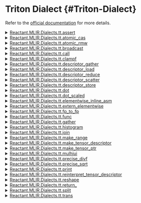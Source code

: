 


# Triton Dialect {#Triton-Dialect}

Refer to the [official documentation](https://triton-lang.org/main/dialects/TritonDialect.html) for more details.
<details class='jldocstring custom-block' >
<summary><a id='Reactant.MLIR.Dialects.tt.assert-Tuple{Reactant.MLIR.IR.Value}' href='#Reactant.MLIR.Dialects.tt.assert-Tuple{Reactant.MLIR.IR.Value}'><span class="jlbinding">Reactant.MLIR.Dialects.tt.assert</span></a> <Badge type="info" class="jlObjectType jlMethod" text="Method" /></summary>



`assert`

`tt.assert` takes a condition tensor and a message string. If the condition is false, the message is printed, and the program is aborted.


<Badge type="info" class="source-link" text="source"><a href="https://github.com/EnzymeAD/Reactant.jl/blob/c1a1e1dc3b6985fead24f05e7d04139ed0a37df0/src/mlir/Dialects/Triton.jl#L229-L234" target="_blank" rel="noreferrer">source</a></Badge>

</details>

<details class='jldocstring custom-block' >
<summary><a id='Reactant.MLIR.Dialects.tt.atomic_cas-Tuple{Reactant.MLIR.IR.Value, Reactant.MLIR.IR.Value, Reactant.MLIR.IR.Value}' href='#Reactant.MLIR.Dialects.tt.atomic_cas-Tuple{Reactant.MLIR.IR.Value, Reactant.MLIR.IR.Value, Reactant.MLIR.IR.Value}'><span class="jlbinding">Reactant.MLIR.Dialects.tt.atomic_cas</span></a> <Badge type="info" class="jlObjectType jlMethod" text="Method" /></summary>



`atomic_cas`

compare cmp with data old at location ptr,

if old == cmp, store val to ptr,

else store old to ptr,

return old


<Badge type="info" class="source-link" text="source"><a href="https://github.com/EnzymeAD/Reactant.jl/blob/c1a1e1dc3b6985fead24f05e7d04139ed0a37df0/src/mlir/Dialects/Triton.jl#L254-L264" target="_blank" rel="noreferrer">source</a></Badge>

</details>

<details class='jldocstring custom-block' >
<summary><a id='Reactant.MLIR.Dialects.tt.atomic_rmw' href='#Reactant.MLIR.Dialects.tt.atomic_rmw'><span class="jlbinding">Reactant.MLIR.Dialects.tt.atomic_rmw</span></a> <Badge type="info" class="jlObjectType jlFunction" text="Function" /></summary>



`atomic_rmw`

load data at ptr, do rmw_op with val, and store result to ptr.

return old value at ptr


<Badge type="info" class="source-link" text="source"><a href="https://github.com/EnzymeAD/Reactant.jl/blob/c1a1e1dc3b6985fead24f05e7d04139ed0a37df0/src/mlir/Dialects/Triton.jl#L286-L292" target="_blank" rel="noreferrer">source</a></Badge>

</details>

<details class='jldocstring custom-block' >
<summary><a id='Reactant.MLIR.Dialects.tt.broadcast-Tuple{Reactant.MLIR.IR.Value}' href='#Reactant.MLIR.Dialects.tt.broadcast-Tuple{Reactant.MLIR.IR.Value}'><span class="jlbinding">Reactant.MLIR.Dialects.tt.broadcast</span></a> <Badge type="info" class="jlObjectType jlMethod" text="Method" /></summary>



`broadcast`

For a given tensor, broadcast changes one or more dimensions with size 1 to a new size, e.g. tensor&lt;1x32x1xf32&gt; -&gt; tensor&lt;2x32x4xf32&gt;.  You cannot change the size of a non-1 dimension.


<Badge type="info" class="source-link" text="source"><a href="https://github.com/EnzymeAD/Reactant.jl/blob/c1a1e1dc3b6985fead24f05e7d04139ed0a37df0/src/mlir/Dialects/Triton.jl#L345-L351" target="_blank" rel="noreferrer">source</a></Badge>

</details>

<details class='jldocstring custom-block' >
<summary><a id='Reactant.MLIR.Dialects.tt.call-Tuple{Vector{Reactant.MLIR.IR.Value}}' href='#Reactant.MLIR.Dialects.tt.call-Tuple{Vector{Reactant.MLIR.IR.Value}}'><span class="jlbinding">Reactant.MLIR.Dialects.tt.call</span></a> <Badge type="info" class="jlObjectType jlMethod" text="Method" /></summary>



`call`

The `tt.call` operation represents a direct call to a function that is within the same symbol scope as the call. The operands and result types of the call must match the specified function type. The callee is encoded as a symbol reference attribute named &quot;callee&quot;.

**Example**

```mlir
%2 = tt.call @my_add(%0, %1) : (f32, f32) -> f32
```



<Badge type="info" class="source-link" text="source"><a href="https://github.com/EnzymeAD/Reactant.jl/blob/c1a1e1dc3b6985fead24f05e7d04139ed0a37df0/src/mlir/Dialects/Triton.jl#L16-L29" target="_blank" rel="noreferrer">source</a></Badge>

</details>

<details class='jldocstring custom-block' >
<summary><a id='Reactant.MLIR.Dialects.tt.clampf-Tuple{Reactant.MLIR.IR.Value, Reactant.MLIR.IR.Value, Reactant.MLIR.IR.Value}' href='#Reactant.MLIR.Dialects.tt.clampf-Tuple{Reactant.MLIR.IR.Value, Reactant.MLIR.IR.Value, Reactant.MLIR.IR.Value}'><span class="jlbinding">Reactant.MLIR.Dialects.tt.clampf</span></a> <Badge type="info" class="jlObjectType jlMethod" text="Method" /></summary>



`clampf`

Clamp operation for floating point types.

The operation takes three arguments: x, min, and max. It returns a tensor of the same shape as x with its values clamped to the range [min, max].


<Badge type="info" class="source-link" text="source"><a href="https://github.com/EnzymeAD/Reactant.jl/blob/c1a1e1dc3b6985fead24f05e7d04139ed0a37df0/src/mlir/Dialects/Triton.jl#L390-L396" target="_blank" rel="noreferrer">source</a></Badge>

</details>

<details class='jldocstring custom-block' >
<summary><a id='Reactant.MLIR.Dialects.tt.descriptor_gather-Tuple{Reactant.MLIR.IR.Value, Reactant.MLIR.IR.Value, Reactant.MLIR.IR.Value}' href='#Reactant.MLIR.Dialects.tt.descriptor_gather-Tuple{Reactant.MLIR.IR.Value, Reactant.MLIR.IR.Value, Reactant.MLIR.IR.Value}'><span class="jlbinding">Reactant.MLIR.Dialects.tt.descriptor_gather</span></a> <Badge type="info" class="jlObjectType jlMethod" text="Method" /></summary>



`descriptor_gather`

The `tt.descriptor_gather` op will be lowered to NVIDIA TMA gather operations on targets that support it.

`desc_ptr` is a pointer to the TMA descriptor allocated in global memory. The descriptor block must have 1 row and the indices must be a 1D tensor. Accordingly, the result is a 2D tensor multiple rows.


<Badge type="info" class="source-link" text="source"><a href="https://github.com/EnzymeAD/Reactant.jl/blob/c1a1e1dc3b6985fead24f05e7d04139ed0a37df0/src/mlir/Dialects/Triton.jl#L424-L433" target="_blank" rel="noreferrer">source</a></Badge>

</details>

<details class='jldocstring custom-block' >
<summary><a id='Reactant.MLIR.Dialects.tt.descriptor_load-Tuple{Reactant.MLIR.IR.Value, Vector{Reactant.MLIR.IR.Value}}' href='#Reactant.MLIR.Dialects.tt.descriptor_load-Tuple{Reactant.MLIR.IR.Value, Vector{Reactant.MLIR.IR.Value}}'><span class="jlbinding">Reactant.MLIR.Dialects.tt.descriptor_load</span></a> <Badge type="info" class="jlObjectType jlMethod" text="Method" /></summary>



`descriptor_load`

This operation will be lowered to Nvidia TMA load operation on targets supporting it. `desc` is a tensor descriptor object. The destination tensor type and shape must match the descriptor otherwise the result is undefined.


<Badge type="info" class="source-link" text="source"><a href="https://github.com/EnzymeAD/Reactant.jl/blob/c1a1e1dc3b6985fead24f05e7d04139ed0a37df0/src/mlir/Dialects/Triton.jl#L455-L461" target="_blank" rel="noreferrer">source</a></Badge>

</details>

<details class='jldocstring custom-block' >
<summary><a id='Reactant.MLIR.Dialects.tt.descriptor_reduce-Tuple{Reactant.MLIR.IR.Value, Reactant.MLIR.IR.Value, Vector{Reactant.MLIR.IR.Value}}' href='#Reactant.MLIR.Dialects.tt.descriptor_reduce-Tuple{Reactant.MLIR.IR.Value, Reactant.MLIR.IR.Value, Vector{Reactant.MLIR.IR.Value}}'><span class="jlbinding">Reactant.MLIR.Dialects.tt.descriptor_reduce</span></a> <Badge type="info" class="jlObjectType jlMethod" text="Method" /></summary>



`descriptor_reduce`

This operation will be lowered to Nvidia TMA store operation on targets supporting it. `desc` is a tensor descriptor object. The shape and types of `src` must match the descriptor otherwise the result is undefined.


<Badge type="info" class="source-link" text="source"><a href="https://github.com/EnzymeAD/Reactant.jl/blob/c1a1e1dc3b6985fead24f05e7d04139ed0a37df0/src/mlir/Dialects/Triton.jl#L490-L496" target="_blank" rel="noreferrer">source</a></Badge>

</details>

<details class='jldocstring custom-block' >
<summary><a id='Reactant.MLIR.Dialects.tt.descriptor_scatter-NTuple{4, Reactant.MLIR.IR.Value}' href='#Reactant.MLIR.Dialects.tt.descriptor_scatter-NTuple{4, Reactant.MLIR.IR.Value}'><span class="jlbinding">Reactant.MLIR.Dialects.tt.descriptor_scatter</span></a> <Badge type="info" class="jlObjectType jlMethod" text="Method" /></summary>



`descriptor_scatter`

The `tt.descriptor_scatter` op will be lowered to NVIDIA TMA scatter operations on targets that support it.

`desc_ptr` is a pointer to the TMA descriptor allocated in global memory. The descriptor block must have 1 row and the indices must be a 1D tensor. Accordingly, the result is a 2D tensor multiple rows.


<Badge type="info" class="source-link" text="source"><a href="https://github.com/EnzymeAD/Reactant.jl/blob/c1a1e1dc3b6985fead24f05e7d04139ed0a37df0/src/mlir/Dialects/Triton.jl#L518-L527" target="_blank" rel="noreferrer">source</a></Badge>

</details>

<details class='jldocstring custom-block' >
<summary><a id='Reactant.MLIR.Dialects.tt.descriptor_store-Tuple{Reactant.MLIR.IR.Value, Reactant.MLIR.IR.Value, Vector{Reactant.MLIR.IR.Value}}' href='#Reactant.MLIR.Dialects.tt.descriptor_store-Tuple{Reactant.MLIR.IR.Value, Reactant.MLIR.IR.Value, Vector{Reactant.MLIR.IR.Value}}'><span class="jlbinding">Reactant.MLIR.Dialects.tt.descriptor_store</span></a> <Badge type="info" class="jlObjectType jlMethod" text="Method" /></summary>



`descriptor_store`

This operation will be lowered to Nvidia TMA store operation on targets supporting it. `desc` is a tensor descriptor object. The shape and types of `src` must match the descriptor otherwise the result is undefined.


<Badge type="info" class="source-link" text="source"><a href="https://github.com/EnzymeAD/Reactant.jl/blob/c1a1e1dc3b6985fead24f05e7d04139ed0a37df0/src/mlir/Dialects/Triton.jl#L549-L555" target="_blank" rel="noreferrer">source</a></Badge>

</details>

<details class='jldocstring custom-block' >
<summary><a id='Reactant.MLIR.Dialects.tt.dot-Tuple{Reactant.MLIR.IR.Value, Reactant.MLIR.IR.Value, Reactant.MLIR.IR.Value}' href='#Reactant.MLIR.Dialects.tt.dot-Tuple{Reactant.MLIR.IR.Value, Reactant.MLIR.IR.Value, Reactant.MLIR.IR.Value}'><span class="jlbinding">Reactant.MLIR.Dialects.tt.dot</span></a> <Badge type="info" class="jlObjectType jlMethod" text="Method" /></summary>



`dot`

$$d = matrix_multiply($$

a, b) + c. inputPrecision describes how to exercise the TC when the inputs are f32. It can be one of: tf32, tf32x3, ieee. tf32: use TC with tf32 ops. tf32x3: implement the 3xTF32 trick. For more info see the pass in F32DotTC.cpp ieee: don&#39;t use TC, implement dot in software. If the GPU does not have Tensor cores or the inputs are not f32, this flag is ignored.


<Badge type="info" class="source-link" text="source"><a href="https://github.com/EnzymeAD/Reactant.jl/blob/c1a1e1dc3b6985fead24f05e7d04139ed0a37df0/src/mlir/Dialects/Triton.jl#L577-L586" target="_blank" rel="noreferrer">source</a></Badge>

</details>

<details class='jldocstring custom-block' >
<summary><a id='Reactant.MLIR.Dialects.tt.dot_scaled' href='#Reactant.MLIR.Dialects.tt.dot_scaled'><span class="jlbinding">Reactant.MLIR.Dialects.tt.dot_scaled</span></a> <Badge type="info" class="jlObjectType jlFunction" text="Function" /></summary>



`dot_scaled`

$$d = matrix_multiply(scale($$

a, $a_scale), scale($b, b_scale)) + c. Where scale(x, s) is a function that applies the scale per block following microscaling spec.


<Badge type="info" class="source-link" text="source"><a href="https://github.com/EnzymeAD/Reactant.jl/blob/c1a1e1dc3b6985fead24f05e7d04139ed0a37df0/src/mlir/Dialects/Triton.jl#L619-L624" target="_blank" rel="noreferrer">source</a></Badge>

</details>

<details class='jldocstring custom-block' >
<summary><a id='Reactant.MLIR.Dialects.tt.elementwise_inline_asm-Tuple{Vector{Reactant.MLIR.IR.Value}}' href='#Reactant.MLIR.Dialects.tt.elementwise_inline_asm-Tuple{Vector{Reactant.MLIR.IR.Value}}'><span class="jlbinding">Reactant.MLIR.Dialects.tt.elementwise_inline_asm</span></a> <Badge type="info" class="jlObjectType jlMethod" text="Method" /></summary>



`elementwise_inline_asm`

Runs an inline asm block to generate one or more tensors.

The asm block is given `packed_element` elements at a time.  Exactly which elems it receives is unspecified.


<Badge type="info" class="source-link" text="source"><a href="https://github.com/EnzymeAD/Reactant.jl/blob/c1a1e1dc3b6985fead24f05e7d04139ed0a37df0/src/mlir/Dialects/Triton.jl#L677-L684" target="_blank" rel="noreferrer">source</a></Badge>

</details>

<details class='jldocstring custom-block' >
<summary><a id='Reactant.MLIR.Dialects.tt.extern_elementwise-Tuple{Vector{Reactant.MLIR.IR.Value}}' href='#Reactant.MLIR.Dialects.tt.extern_elementwise-Tuple{Vector{Reactant.MLIR.IR.Value}}'><span class="jlbinding">Reactant.MLIR.Dialects.tt.extern_elementwise</span></a> <Badge type="info" class="jlObjectType jlMethod" text="Method" /></summary>



`extern_elementwise`

call an external function $symbol implemented in $libpath/$libname with $args return $libpath/$libname:$symbol($args...)


<Badge type="info" class="source-link" text="source"><a href="https://github.com/EnzymeAD/Reactant.jl/blob/c1a1e1dc3b6985fead24f05e7d04139ed0a37df0/src/mlir/Dialects/Triton.jl#L812-L817" target="_blank" rel="noreferrer">source</a></Badge>

</details>

<details class='jldocstring custom-block' >
<summary><a id='Reactant.MLIR.Dialects.tt.fp_to_fp-Tuple{Reactant.MLIR.IR.Value}' href='#Reactant.MLIR.Dialects.tt.fp_to_fp-Tuple{Reactant.MLIR.IR.Value}'><span class="jlbinding">Reactant.MLIR.Dialects.tt.fp_to_fp</span></a> <Badge type="info" class="jlObjectType jlMethod" text="Method" /></summary>



`fp_to_fp`

Floating point casting for custom types (F8), and non-default rounding modes.

F8 &lt;-&gt; FP16, BF16, FP32, FP64


<Badge type="info" class="source-link" text="source"><a href="https://github.com/EnzymeAD/Reactant.jl/blob/c1a1e1dc3b6985fead24f05e7d04139ed0a37df0/src/mlir/Dialects/Triton.jl#L850-L856" target="_blank" rel="noreferrer">source</a></Badge>

</details>

<details class='jldocstring custom-block' >
<summary><a id='Reactant.MLIR.Dialects.tt.func-Tuple{}' href='#Reactant.MLIR.Dialects.tt.func-Tuple{}'><span class="jlbinding">Reactant.MLIR.Dialects.tt.func</span></a> <Badge type="info" class="jlObjectType jlMethod" text="Method" /></summary>



`func`

Operations within the function cannot implicitly capture values defined outside of the function, i.e. Functions are `IsolatedFromAbove`. All external references must use function arguments or attributes that establish a symbolic connection (e.g. symbols referenced by name via a string attribute like SymbolRefAttr). An external function declaration (used when referring to a function declared in some other module) has no body. While the MLIR textual form provides a nice inline syntax for function arguments, they are internally represented as “block arguments” to the first block in the region.

Only dialect attribute names may be specified in the attribute dictionaries for function arguments, results, or the function itself.

**Example**

```mlir
// External function definitions.
tt.func @abort()
tt.func @scribble(i32, i64, memref<? x 128 x f32, #layout_map0>) -> f64

// A function that returns its argument twice:
tt.func @count(%x: i64) -> (i64, i64)
  attributes {fruit: "banana"} {
  return %x, %x: i64, i64
}

// A function with an argument attribute
tt.func @example_fn_arg(%x: i32 {swift.self = unit})

// A function with a result attribute
tt.func @example_fn_result() -> (f64 {dialectName.attrName = 0 : i64})

// A function with an attribute
tt.func @example_fn_attr() attributes {dialectName.attrName = false}
```



<Badge type="info" class="source-link" text="source"><a href="https://github.com/EnzymeAD/Reactant.jl/blob/c1a1e1dc3b6985fead24f05e7d04139ed0a37df0/src/mlir/Dialects/Triton.jl#L58-L96" target="_blank" rel="noreferrer">source</a></Badge>

</details>

<details class='jldocstring custom-block' >
<summary><a id='Reactant.MLIR.Dialects.tt.gather-Tuple{Reactant.MLIR.IR.Value, Reactant.MLIR.IR.Value}' href='#Reactant.MLIR.Dialects.tt.gather-Tuple{Reactant.MLIR.IR.Value, Reactant.MLIR.IR.Value}'><span class="jlbinding">Reactant.MLIR.Dialects.tt.gather</span></a> <Badge type="info" class="jlObjectType jlMethod" text="Method" /></summary>



`gather`

Gather elements from the input tensor using the indices tensor along a single specified axis. The output tensor has the same shape as the indices tensor. The input and indices tensors must have the same number of dimension, and each dimension of the indices tensor that is not the gather dimension cannot be greater than the corresponding dimension in the input tensor.

The `efficient_layout` attribute is set when the compiler has determined an optimized layout for the operation, indicating that it should not be changed.


<Badge type="info" class="source-link" text="source"><a href="https://github.com/EnzymeAD/Reactant.jl/blob/c1a1e1dc3b6985fead24f05e7d04139ed0a37df0/src/mlir/Dialects/Triton.jl#L877-L890" target="_blank" rel="noreferrer">source</a></Badge>

</details>

<details class='jldocstring custom-block' >
<summary><a id='Reactant.MLIR.Dialects.tt.histogram-Tuple{Reactant.MLIR.IR.Value}' href='#Reactant.MLIR.Dialects.tt.histogram-Tuple{Reactant.MLIR.IR.Value}'><span class="jlbinding">Reactant.MLIR.Dialects.tt.histogram</span></a> <Badge type="info" class="jlObjectType jlMethod" text="Method" /></summary>



`histogram`

Return the histogram of the input tensor. The number of bins is equal to the dimension of the output tensor. Each bins has a width of 1 and bins start at 0.


<Badge type="info" class="source-link" text="source"><a href="https://github.com/EnzymeAD/Reactant.jl/blob/c1a1e1dc3b6985fead24f05e7d04139ed0a37df0/src/mlir/Dialects/Triton.jl#L962-L968" target="_blank" rel="noreferrer">source</a></Badge>

</details>

<details class='jldocstring custom-block' >
<summary><a id='Reactant.MLIR.Dialects.tt.join-Tuple{Reactant.MLIR.IR.Value, Reactant.MLIR.IR.Value}' href='#Reactant.MLIR.Dialects.tt.join-Tuple{Reactant.MLIR.IR.Value, Reactant.MLIR.IR.Value}'><span class="jlbinding">Reactant.MLIR.Dialects.tt.join</span></a> <Badge type="info" class="jlObjectType jlMethod" text="Method" /></summary>



`join`

For example, if the two input tensors are 4x8xf32, returns a tensor of shape 4x8x2xf32.

Because Triton tensors always have a power-of-two number of elements, the two input tensors must have the same shape.


<Badge type="info" class="source-link" text="source"><a href="https://github.com/EnzymeAD/Reactant.jl/blob/c1a1e1dc3b6985fead24f05e7d04139ed0a37df0/src/mlir/Dialects/Triton.jl#L1007-L1015" target="_blank" rel="noreferrer">source</a></Badge>

</details>

<details class='jldocstring custom-block' >
<summary><a id='Reactant.MLIR.Dialects.tt.make_range-Tuple{}' href='#Reactant.MLIR.Dialects.tt.make_range-Tuple{}'><span class="jlbinding">Reactant.MLIR.Dialects.tt.make_range</span></a> <Badge type="info" class="jlObjectType jlMethod" text="Method" /></summary>



`make_range`

Returns an 1D int32 tensor.

Values span from start to $end (exclusive), with step = 1


<Badge type="info" class="source-link" text="source"><a href="https://github.com/EnzymeAD/Reactant.jl/blob/c1a1e1dc3b6985fead24f05e7d04139ed0a37df0/src/mlir/Dialects/Triton.jl#L1084-L1090" target="_blank" rel="noreferrer">source</a></Badge>

</details>

<details class='jldocstring custom-block' >
<summary><a id='Reactant.MLIR.Dialects.tt.make_tensor_descriptor-Tuple{Reactant.MLIR.IR.Value, Vector{Reactant.MLIR.IR.Value}, Vector{Reactant.MLIR.IR.Value}}' href='#Reactant.MLIR.Dialects.tt.make_tensor_descriptor-Tuple{Reactant.MLIR.IR.Value, Vector{Reactant.MLIR.IR.Value}, Vector{Reactant.MLIR.IR.Value}}'><span class="jlbinding">Reactant.MLIR.Dialects.tt.make_tensor_descriptor</span></a> <Badge type="info" class="jlObjectType jlMethod" text="Method" /></summary>



`make_tensor_descriptor`

`tt.make_tensor_descriptor` takes both meta information of the parent tensor and the block size, and returns a descriptor object which can be used to load/store from the tensor in global memory.


<Badge type="info" class="source-link" text="source"><a href="https://github.com/EnzymeAD/Reactant.jl/blob/c1a1e1dc3b6985fead24f05e7d04139ed0a37df0/src/mlir/Dialects/Triton.jl#L1110-L1115" target="_blank" rel="noreferrer">source</a></Badge>

</details>

<details class='jldocstring custom-block' >
<summary><a id='Reactant.MLIR.Dialects.tt.make_tensor_ptr-Tuple{Reactant.MLIR.IR.Value, Vector{Reactant.MLIR.IR.Value}, Vector{Reactant.MLIR.IR.Value}, Vector{Reactant.MLIR.IR.Value}}' href='#Reactant.MLIR.Dialects.tt.make_tensor_ptr-Tuple{Reactant.MLIR.IR.Value, Vector{Reactant.MLIR.IR.Value}, Vector{Reactant.MLIR.IR.Value}, Vector{Reactant.MLIR.IR.Value}}'><span class="jlbinding">Reactant.MLIR.Dialects.tt.make_tensor_ptr</span></a> <Badge type="info" class="jlObjectType jlMethod" text="Method" /></summary>



`make_tensor_ptr`

`tt.make_tensor_ptr` takes both meta information of the parent tensor and the block tensor, then it returns a pointer to the block tensor, e.g. returns a type of `tt.ptr<tensor<8x8xf16>>`.


<Badge type="info" class="source-link" text="source"><a href="https://github.com/EnzymeAD/Reactant.jl/blob/c1a1e1dc3b6985fead24f05e7d04139ed0a37df0/src/mlir/Dialects/Triton.jl#L1141-L1146" target="_blank" rel="noreferrer">source</a></Badge>

</details>

<details class='jldocstring custom-block' >
<summary><a id='Reactant.MLIR.Dialects.tt.mulhiui-Tuple{Reactant.MLIR.IR.Value, Reactant.MLIR.IR.Value}' href='#Reactant.MLIR.Dialects.tt.mulhiui-Tuple{Reactant.MLIR.IR.Value, Reactant.MLIR.IR.Value}'><span class="jlbinding">Reactant.MLIR.Dialects.tt.mulhiui</span></a> <Badge type="info" class="jlObjectType jlMethod" text="Method" /></summary>



`mulhiui`

Most significant N bits of the 2N-bit product of two integers.


<Badge type="info" class="source-link" text="source"><a href="https://github.com/EnzymeAD/Reactant.jl/blob/c1a1e1dc3b6985fead24f05e7d04139ed0a37df0/src/mlir/Dialects/Triton.jl#L1174-L1178" target="_blank" rel="noreferrer">source</a></Badge>

</details>

<details class='jldocstring custom-block' >
<summary><a id='Reactant.MLIR.Dialects.tt.precise_divf-Tuple{Reactant.MLIR.IR.Value, Reactant.MLIR.IR.Value}' href='#Reactant.MLIR.Dialects.tt.precise_divf-Tuple{Reactant.MLIR.IR.Value, Reactant.MLIR.IR.Value}'><span class="jlbinding">Reactant.MLIR.Dialects.tt.precise_divf</span></a> <Badge type="info" class="jlObjectType jlMethod" text="Method" /></summary>



`precise_divf`

Precise div for floating point types.


<Badge type="info" class="source-link" text="source"><a href="https://github.com/EnzymeAD/Reactant.jl/blob/c1a1e1dc3b6985fead24f05e7d04139ed0a37df0/src/mlir/Dialects/Triton.jl#L1201-L1205" target="_blank" rel="noreferrer">source</a></Badge>

</details>

<details class='jldocstring custom-block' >
<summary><a id='Reactant.MLIR.Dialects.tt.precise_sqrt-Tuple{Reactant.MLIR.IR.Value}' href='#Reactant.MLIR.Dialects.tt.precise_sqrt-Tuple{Reactant.MLIR.IR.Value}'><span class="jlbinding">Reactant.MLIR.Dialects.tt.precise_sqrt</span></a> <Badge type="info" class="jlObjectType jlMethod" text="Method" /></summary>



`precise_sqrt`

Precise sqrt for floating point types.


<Badge type="info" class="source-link" text="source"><a href="https://github.com/EnzymeAD/Reactant.jl/blob/c1a1e1dc3b6985fead24f05e7d04139ed0a37df0/src/mlir/Dialects/Triton.jl#L1228-L1232" target="_blank" rel="noreferrer">source</a></Badge>

</details>

<details class='jldocstring custom-block' >
<summary><a id='Reactant.MLIR.Dialects.tt.print-Tuple{Vector{Reactant.MLIR.IR.Value}}' href='#Reactant.MLIR.Dialects.tt.print-Tuple{Vector{Reactant.MLIR.IR.Value}}'><span class="jlbinding">Reactant.MLIR.Dialects.tt.print</span></a> <Badge type="info" class="jlObjectType jlMethod" text="Method" /></summary>



`print`

`tt.print` takes a literal string prefix and an arbitrary number of scalar or tensor arguments that should be printed. format are generated automatically from the arguments.


<Badge type="info" class="source-link" text="source"><a href="https://github.com/EnzymeAD/Reactant.jl/blob/c1a1e1dc3b6985fead24f05e7d04139ed0a37df0/src/mlir/Dialects/Triton.jl#L1253-L1258" target="_blank" rel="noreferrer">source</a></Badge>

</details>

<details class='jldocstring custom-block' >
<summary><a id='Reactant.MLIR.Dialects.tt.reinterpret_tensor_descriptor-Tuple{Reactant.MLIR.IR.Value}' href='#Reactant.MLIR.Dialects.tt.reinterpret_tensor_descriptor-Tuple{Reactant.MLIR.IR.Value}'><span class="jlbinding">Reactant.MLIR.Dialects.tt.reinterpret_tensor_descriptor</span></a> <Badge type="info" class="jlObjectType jlMethod" text="Method" /></summary>



`reinterpret_tensor_descriptor`

This Op exists to help the transition from untyped raw TMA objects to typed Tensor descriptor objects. Ideally, we can remove this once the APIs are fully fleshed out.


<Badge type="info" class="source-link" text="source"><a href="https://github.com/EnzymeAD/Reactant.jl/blob/c1a1e1dc3b6985fead24f05e7d04139ed0a37df0/src/mlir/Dialects/Triton.jl#L130-L135" target="_blank" rel="noreferrer">source</a></Badge>

</details>

<details class='jldocstring custom-block' >
<summary><a id='Reactant.MLIR.Dialects.tt.reshape-Tuple{Reactant.MLIR.IR.Value}' href='#Reactant.MLIR.Dialects.tt.reshape-Tuple{Reactant.MLIR.IR.Value}'><span class="jlbinding">Reactant.MLIR.Dialects.tt.reshape</span></a> <Badge type="info" class="jlObjectType jlMethod" text="Method" /></summary>



`reshape`

reinterpret a tensor to a different shape.

If allow_reorder is set the compiler is free to change the order of elements to generate more efficient code.

If efficient_layout is set, this is a hint that the destination layout should be kept for performance reason. The compiler is still free to change it for better performance.


<Badge type="info" class="source-link" text="source"><a href="https://github.com/EnzymeAD/Reactant.jl/blob/c1a1e1dc3b6985fead24f05e7d04139ed0a37df0/src/mlir/Dialects/Triton.jl#L1345-L1355" target="_blank" rel="noreferrer">source</a></Badge>

</details>

<details class='jldocstring custom-block' >
<summary><a id='Reactant.MLIR.Dialects.tt.return_-Tuple{Vector{Reactant.MLIR.IR.Value}}' href='#Reactant.MLIR.Dialects.tt.return_-Tuple{Vector{Reactant.MLIR.IR.Value}}'><span class="jlbinding">Reactant.MLIR.Dialects.tt.return_</span></a> <Badge type="info" class="jlObjectType jlMethod" text="Method" /></summary>



`return_`

The `tt.return` operation represents a return operation within a function. The operation takes variable number of operands and produces no results. The operand number and types must match the signature of the function that contains the operation.

**Example**

```mlir
tt.func @foo() : (i32, f8) {
  ...
  tt.return %0, %1 : i32, f8
}
```



<Badge type="info" class="source-link" text="source"><a href="https://github.com/EnzymeAD/Reactant.jl/blob/c1a1e1dc3b6985fead24f05e7d04139ed0a37df0/src/mlir/Dialects/Triton.jl#L155-L171" target="_blank" rel="noreferrer">source</a></Badge>

</details>

<details class='jldocstring custom-block' >
<summary><a id='Reactant.MLIR.Dialects.tt.split-Tuple{Reactant.MLIR.IR.Value}' href='#Reactant.MLIR.Dialects.tt.split-Tuple{Reactant.MLIR.IR.Value}'><span class="jlbinding">Reactant.MLIR.Dialects.tt.split</span></a> <Badge type="info" class="jlObjectType jlMethod" text="Method" /></summary>



`split`

The input must be a tensor whose last dimension has size 2.  Returns two tensors, src[..., 0] and src[..., 1].

For example, if the input shape is 4x8x2xf32, returns two tensors of shape 4x8xf32.


<Badge type="info" class="source-link" text="source"><a href="https://github.com/EnzymeAD/Reactant.jl/blob/c1a1e1dc3b6985fead24f05e7d04139ed0a37df0/src/mlir/Dialects/Triton.jl#L1451-L1459" target="_blank" rel="noreferrer">source</a></Badge>

</details>

<details class='jldocstring custom-block' >
<summary><a id='Reactant.MLIR.Dialects.tt.trans-Tuple{Reactant.MLIR.IR.Value}' href='#Reactant.MLIR.Dialects.tt.trans-Tuple{Reactant.MLIR.IR.Value}'><span class="jlbinding">Reactant.MLIR.Dialects.tt.trans</span></a> <Badge type="info" class="jlObjectType jlMethod" text="Method" /></summary>



`trans`

For example, given a tensor x with shape [1,2,4], transpose(x) with order=[2,0,1] rearranges the tensor to have shape [4,1,2].

Although this op is called &quot;trans&quot;, it implements both tl.trans() and tl.permute().  (&quot;permute&quot; might be a better name, but it&#39;s called &quot;trans&quot; because originally it only supported 2D tensors.)

**Implementation note on encodings:**

In the TritonGPU dialect (and probably others), an encoding is chosen for this op&#39;s output so it&#39;s a nop from the perspective of code generation.

For example, suppose tensor x has an encoding such that GPU thread [i,j,k] has a register containing element [i,j,k] of the tensor.  Now we transpose x with order [2,1,0], i.e. we reverse the order of its dimensions.  In TritonGPU, we will choose a layout for the output of the transpose so that GPU thread [i,j,k] has element [k,j,i] of transpose(x).  But this is the same element it had before!  All we&#39;ve done is &quot;rename&quot; the element that thread [i,j,k] has.

The &quot;real&quot; transpose – i.e. moving data between GPU threads – occurs in convertLayout ops that appear before and/or after the operation.

We do this so that you can chain multiple data-movement ops (e.g. transpose+reshape+concat) without going to shared memory after each one.


<Badge type="info" class="source-link" text="source"><a href="https://github.com/EnzymeAD/Reactant.jl/blob/c1a1e1dc3b6985fead24f05e7d04139ed0a37df0/src/mlir/Dialects/Triton.jl#L1518-L1546" target="_blank" rel="noreferrer">source</a></Badge>

</details>

